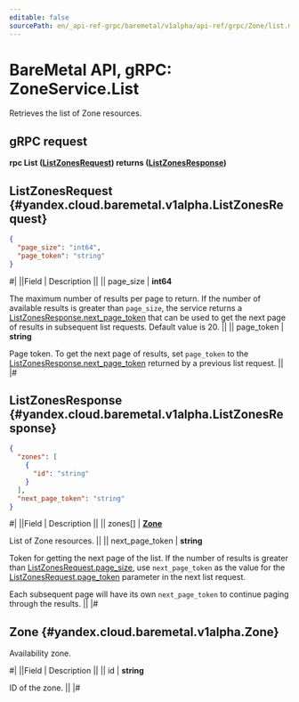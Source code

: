 ```yaml
---
editable: false
sourcePath: en/_api-ref-grpc/baremetal/v1alpha/api-ref/grpc/Zone/list.md
---
```


# BareMetal API, gRPC: ZoneService.List

Retrieves the list of Zone resources.

## gRPC request

**rpc List ([ListZonesRequest](#yandex.cloud.baremetal.v1alpha.ListZonesRequest)) returns ([ListZonesResponse](#yandex.cloud.baremetal.v1alpha.ListZonesResponse))**

## ListZonesRequest {#yandex.cloud.baremetal.v1alpha.ListZonesRequest}

```json
{
  "page_size": "int64",
  "page_token": "string"
}
```

#|
||Field | Description ||
|| page_size | **int64**

The maximum number of results per page to return. If the number of available
results is greater than `page_size`,
the service returns a [ListZonesResponse.next_page_token](#yandex.cloud.baremetal.v1alpha.ListZonesResponse)
that can be used to get the next page of results in subsequent list requests.
Default value is 20. ||
|| page_token | **string**

Page token. To get the next page of results, set `page_token` to the
[ListZonesResponse.next_page_token](#yandex.cloud.baremetal.v1alpha.ListZonesResponse) returned by a previous list request. ||
|#

## ListZonesResponse {#yandex.cloud.baremetal.v1alpha.ListZonesResponse}

```json
{
  "zones": [
    {
      "id": "string"
    }
  ],
  "next_page_token": "string"
}
```

#|
||Field | Description ||
|| zones[] | **[Zone](#yandex.cloud.baremetal.v1alpha.Zone)**

List of Zone resources. ||
|| next_page_token | **string**

Token for getting the next page of the list. If the number of results is greater than
[ListZonesRequest.page_size](#yandex.cloud.baremetal.v1alpha.ListZonesRequest), use `next_page_token` as the value
for the [ListZonesRequest.page_token](#yandex.cloud.baremetal.v1alpha.ListZonesRequest) parameter in the next list request.

Each subsequent page will have its own `next_page_token` to continue paging through the results. ||
|#

## Zone {#yandex.cloud.baremetal.v1alpha.Zone}

Availability zone.

#|
||Field | Description ||
|| id | **string**

ID of the zone. ||
|#